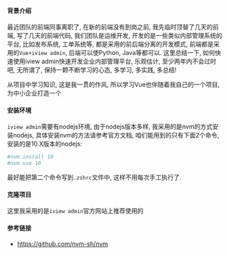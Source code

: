 #### 背景介绍

最近团队的前端同事离职了, 在新的前端没有到岗之前, 我先临时顶替了几天的前端, 写了几天的前端代码, 我们团队是运维开发, 开发的是一些类似内部管理系统的平台, 比如发布系统, 工单系统等, 都是采用的前后端分离的开发模式, 前端都是采用的`Vue+iview admin`, 后端可以使Python, Java等都可以. 这里总结一下, 如何快速使用iview admin快速开发企业内部管理平台, 乐观估计, 至少两年内不会过时吧, 无所谓了, 保持一颗不断学习的心态, 多学习, 多实践, 多总结!

从项目中学习知识, 这是我一贯的作风, 所以学习Vue也伴随着我自己的一个项目, 为中小企业打造一个


#### 安装环境

`iview admin`需要有nodejs环境, 由于nodejs版本多样, 我采用的是nvm的方式安装nodejs, 具体安装nvm的方法请参考官方文档, 咱们能用到的只有下面2个命令, 安装的是10.X版本的nodejs:

```bash
#nvm install 10
#nvm use 10
```

最好能把第二个命令写到`.zshrc`文件中, 这样不用每次手工执行了.

#### 克隆项目

这里我采用的是`iview admin`官方网站上推荐使用的



#### 参考链接

* https://github.com/nvm-sh/nvm